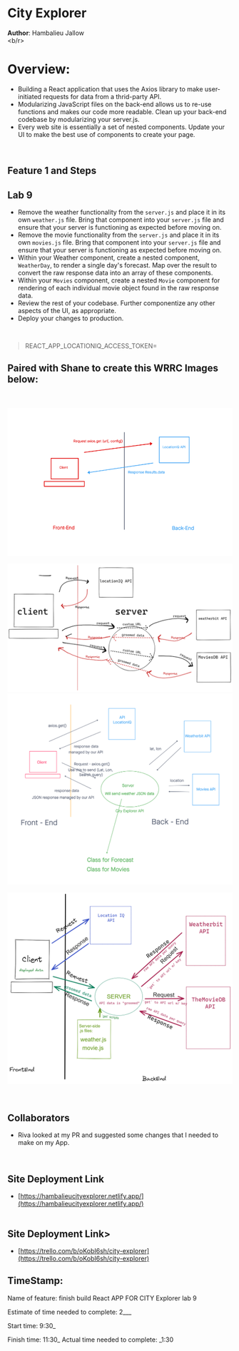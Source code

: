 # City Explorer 

**Author**: Hambalieu Jallow
<br><b/r>

# Overview:
- Building a React application that uses the Axios library to make user-initiated requests for data from a thrid-party API.
- Modularizing JavaScript files on the back-end allows us to re-use functions and makes our code more readable. Clean up your back-end codebase by modularizing your server.js.
- Every web site is essentially a set of nested components. Update your UI to make the best use of components to create your page.

<p>&nbsp;</p>

## Feature 1 and Steps

## Lab 9

- Remove the weather functionality from the `server.js` and place it in its own `weather.js` file. Bring that component into your `server.js` file and ensure that your server is functioning as expected before moving on.
- Remove the movie functionality from the `server.js` and place it in its own `movies.js` file. Bring that component into your `server.js` file and ensure that your server is functioning as expected before moving on.
- Within your Weather component, create a nested component, `WeatherDay`, to render a single day's forecast. Map over the result to convert the raw response data into an array of these components.
- Within your `Movies` component, create a nested `Movie` component for rendering of each individual movie object found in the raw response data.
- Review the rest of your codebase. Further componentize any other aspects of the UI, as appropriate.
- Deploy your changes to production.

<p>&nbsp;</p>

>REACT_APP_LOCATIONIQ_ACCESS_TOKEN=<location of key access token>

## Paired with Shane to create this WRRC Images below:
<br></br> 
![im](image.png)

![image](wrrrc.png)
![image](wrrcweather.png)

![image](wrrclab9.png)


<p>&nbsp;</p>

## Collaborators
- Riva looked at my PR and suggested some changes that I needed to make on my App.

<p>&nbsp;</p>

## Site Deployment  Link
- [https://hambalieucityexplorer.netlify.app/](https://hambalieucityexplorer.netlify.app/)<br></br>

## Site Deployment  Link>
-  [https://trello.com/b/oKobI6sh/city-explorer](https://trello.com/b/oKobI6sh/city-explorer)


## TimeStamp:
Name of feature: finish build React APP FOR CITY Explorer lab 9

Estimate of time needed to complete: 2___

Start time: 9:30_

Finish time: 11:30_
Actual time needed to complete: _1:30
